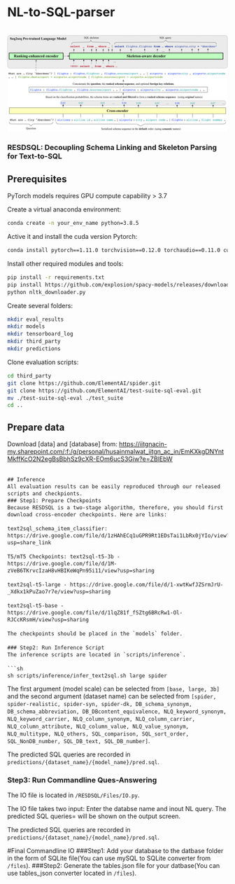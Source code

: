 # NL-to-SQL-parser

<p align="left">
    <br>
    <img src="resdsql.png" width="700"/>
    <br>
<p>

### RESDSQL: Decoupling Schema Linking and Skeleton Parsing for Text-to-SQL


## Prerequisites
PyTorch models requires GPU compute capability > 3.7

Create a virtual anaconda environment:
```sh
conda create -n your_env_name python=3.8.5
```
Active it and install the cuda version Pytorch:
```sh
conda install pytorch==1.11.0 torchvision==0.12.0 torchaudio==0.11.0 cudatoolkit=11.3 -c pytorch
```
Install other required modules and tools:
```sh
pip install -r requirements.txt
pip install https://github.com/explosion/spacy-models/releases/download/en_core_web_sm-2.2.0/en_core_web_sm-2.2.0.tar.gz
python nltk_downloader.py
```
Create several folders:
```sh
mkdir eval_results
mkdir models
mkdir tensorboard_log
mkdir third_party
mkdir predictions
```
Clone evaluation scripts:
```sh
cd third_party
git clone https://github.com/ElementAI/spider.git
git clone https://github.com/ElementAI/test-suite-sql-eval.git
mv ./test-suite-sql-eval ./test_suite
cd ..
```

## Prepare data
Download [data] and [database] from: https://iitgnacin-my.sharepoint.com/:f:/g/personal/husainmalwat_iitgn_ac_in/EmKXkgDNYntMkffKcO2N2egBsBbhSz9cXR-EOm6ucS3Giw?e=ZBlEbW
```

## Inference
All evaluation results can be easily reproduced through our released scripts and checkpionts.
### Step1: Prepare Checkpoints
Because RESDSQL is a two-stage algorithm, therefore, you should first download cross-encoder checkpoints. Here are links: 

text2sql_schema_item_classifier: https://drive.google.com/file/d/1zHAhECq1uGPR9Rt1EDsTai1LbRx0jYIo/view?usp=share_link

T5/mT5 Checkpoints: text2sql-t5-3b - https://drive.google.com/file/d/1M-zVeB6TKrvcIzaH8vHBIKeWqPn95i11/view?usp=sharing

text2sql-t5-large - https://drive.google.com/file/d/1-xwtKwfJZSrmJrU-_Xdkx1kPuZao7r7e/view?usp=sharing

text2sql-t5-base - https://drive.google.com/file/d/1lqZ81f_fSZtg6BRcRw1-Ol-RJCcKRsmH/view?usp=sharing 

The checkpoints should be placed in the `models` folder. 

### Step2: Run Inference Script
The inference scripts are located in `scripts/inference`. 

```sh
sh scripts/inference/infer_text2sql.sh large spider
```
The first argument (model scale) can be selected from `[base, large, 3b]` and the second argument (dataset name) can be selected from `[spider, spider-realistic, spider-syn, spider-dk, DB_schema_synonym, DB_schema_abbreviation, DB_DBcontent_equivalence, NLQ_keyword_synonym, NLQ_keyword_carrier, NLQ_column_synonym, NLQ_column_carrier, NLQ_column_attribute, NLQ_column_value, NLQ_value_synonym, NLQ_multitype, NLQ_others, SQL_comparison, SQL_sort_order, SQL_NonDB_number, SQL_DB_text, SQL_DB_number]`.

The predicted SQL queries are recorded in `predictions/{dataset_name}/{model_name}/pred.sql`.


### Step3: Run Commandline Ques-Answering
The IO file is located in `/RESDSQL/Files/IO.py`. 

The IO file takes two input: Enter the databse name and inout NL query.
The predicted SQL queries= will be shown on the output screen.

The predicted SQL queries are recorded in `predictions/{dataset_name}/{model_name}/pred.sql`.

#Final Commandline IO
###Step1: Add your database to the datbase folder in the form of SQLite file(You can use mySQL to SQLite converter from `/files`).
###Step2: Generate the tables.json file for your datbase(You can use tables_json converter located in `/files`).
 
